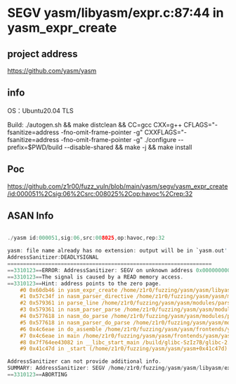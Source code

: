 #  SEGV yasm/libyasm/expr.c:87:44 in yasm_expr_create

## project address

https://github.com/yasm/yasm

## info

OS：Ubuntu20.04 TLS

Build: ./autogen.sh && make distclean && CC=gcc CXX=g++ CFLAGS="-fsanitize=address -fno-omit-frame-pointer -g" CXXFLAGS="-fsanitize=address -fno-omit-frame-pointer -g" ./configure --prefix=$PWD/build --disable-shared && make -j && make install

## Poc

https://github.com/z1r00/fuzz_vuln/blob/main/yasm/segv/yasm_expr_create/id:000051%2Csig:06%2Csrc:008025%2Cop:havoc%2Crep:32

## ASAN Info

```c

./yasm id:000051,sig:06,src:008025,op:havoc,rep:32

yasm: file name already has no extension: output will be in `yasm.out'
AddressSanitizer:DEADLYSIGNAL
=================================================================
==3310123==ERROR: AddressSanitizer: SEGV on unknown address 0x000000000000 (pc 0x00000060db46 bp 0x7ffd285ed390 sp 0x7ffd285ed320 T0)
==3310123==The signal is caused by a READ memory access.
==3310123==Hint: address points to the zero page.
    #0 0x60db46 in yasm_expr_create /home/z1r0/fuzzing/yasm/yasm/libyasm/expr.c:87:44
    #1 0x57c34f in nasm_parser_directive /home/z1r0/fuzzing/yasm/yasm/modules/parsers/nasm/nasm-parse.c:1597:17
    #2 0x579361 in parse_line /home/z1r0/fuzzing/yasm/yasm/modules/parsers/nasm/nasm-parse.c:377:17
    #3 0x579361 in nasm_parser_parse /home/z1r0/fuzzing/yasm/yasm/modules/parsers/nasm/nasm-parse.c:231:18
    #4 0x577618 in nasm_do_parse /home/z1r0/fuzzing/yasm/yasm/modules/parsers/nasm/nasm-parser.c:66:5
    #5 0x577618 in nasm_parser_do_parse /home/z1r0/fuzzing/yasm/yasm/modules/parsers/nasm/nasm-parser.c:83:5
    #6 0x4c6eae in do_assemble /home/z1r0/fuzzing/yasm/yasm/frontends/yasm/yasm.c:521:5
    #7 0x4c6eae in main /home/z1r0/fuzzing/yasm/yasm/frontends/yasm/yasm.c:753:12
    #8 0x7f764ee43082 in __libc_start_main /build/glibc-SzIz7B/glibc-2.31/csu/../csu/libc-start.c:308:16
    #9 0x41c47d in _start (/home/z1r0/fuzzing/yasm/yasm/yasm+0x41c47d)

AddressSanitizer can not provide additional info.
SUMMARY: AddressSanitizer: SEGV /home/z1r0/fuzzing/yasm/yasm/libyasm/expr.c:87:44 in yasm_expr_create
==3310123==ABORTING

```



